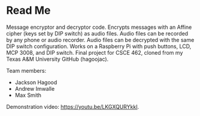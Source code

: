 # Read Me

Message encryptor and decryptor code. Encrypts messages with an Affine cipher (keys set by DIP switch) as audio files. Audio files can be recorded by any phone or audio recorder. Audio files can be decrypted with the same DIP switch configuration. Works on a Raspberry Pi with push buttons, LCD, MCP 3008, and DIP switch. Final project for CSCE 462, cloned from my Texas A&M University GitHub (hagoojac).

Team members:
- Jackson Hagood
- Andrew Imwalle
- Max Smith

Demonstration video: https://youtu.be/LKGXQURYkkI.